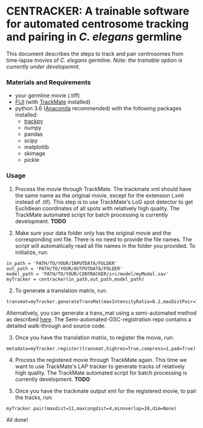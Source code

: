 # CENTRACKER: A trainable software for automated centrosome tracking and pairing in *C. elegans* germline
This document describes the steps to track and pair centrosomes from time-lapse movies of *C. elegans* germline. *Note: the trainable option is currently under developemnt.*

### Materials and Requirements
- your germline movie (.tiff)
- [FIJI](https://imagej.net/Fiji) (with [TrackMate](https://imagej.net/TrackMate) installed)
- python 3.6 ([Anaconda](https://www.anaconda.com/) recommended) with the following packages installed: 
  - [trackpy](http://soft-matter.github.io/trackpy/dev/installation.html)
  - numpy
  - pandas
  - scipy
  - matplotlib
  - skimage
  - pickle

### Usage

1. Process the movie through TrackMate. The trackmate xml should have the same name as the original movie, except for the extension (.xml instead of .tif). This step is to use TrackMate's LoG spot detector to get Euclidiean coordinates of all spots with relatively high quality. The TrackMate automated script for batch processing is currently development. **TODO**

2. Make sure your data folder only has the original movie and the corresponding xml file. There is no need to provide the file names. The script will automatically read all file names in the folder you provided. To initialize, run:
```
in_path = 'PATH/TO/YOUR/INPUTDATA/FOLDER'
out_path = 'PATH/TO/YOUR/OUTPUTDATA/FOLDER'
model_path = 'PATH/TO/YOUR/CENTRACKER/src/model/myModel.sav'
myTracker = centracker(in_path,out_path,model_path)
```

2. To generate a translation matrix, run:
```
transmat=myTracker.generateTransMat(maxIntensityRatio=0.2,maxDistPair=11,maxDistPairCenter=11,method='Mode',searchRange=2.0,tbb_ch=1)
```
Alternatively, you can generate a trans_mat using a semi-automated method as described [here](https://github.com/gerhold-lab/Semi-automated-GSC-registration/). The Semi-automated-GSC-registration repo contains a detailed walk-through and source code.

3. Once you have the translation matrix, to register the movie, run:
```
metadata=myTracker.register(transmat,highres=True,compress=1,pad=True)
```
4. Process the registered movie through TrackMate again. This time we want to use TrackMate's LAP tracker to generate tracks of relatively high quality. The TrackMate automated script for batch processing is currently development. **TODO**

5. Once you have the trackmate output xml for the registered movie, to pair the tracks, run:
```
myTracker.pair(maxdist=11,maxcongdist=4,minoverlap=10,dim=None)
```
All done!
